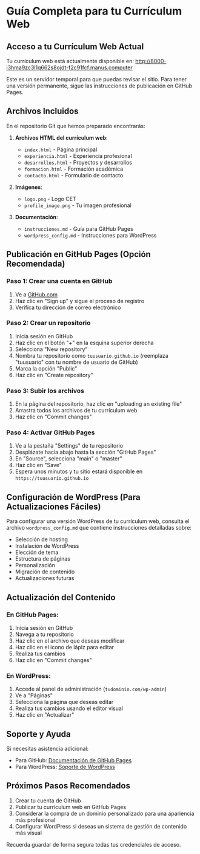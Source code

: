 # Guía Completa para tu Currículum Web

## Acceso a tu Currículum Web Actual

Tu currículum web está actualmente disponible en:
http://8000-i3hma9zc3l1q662s8ojdt-f2c91fcf.manus.computer

Este es un servidor temporal para que puedas revisar el sitio. Para tener una versión permanente, sigue las instrucciones de publicación en GitHub Pages.

## Archivos Incluidos

En el repositorio Git que hemos preparado encontrarás:

1. **Archivos HTML del currículum web**:
   - `index.html` - Página principal
   - `experiencia.html` - Experiencia profesional
   - `desarrollos.html` - Proyectos y desarrollos
   - `formacion.html` - Formación académica
   - `contacto.html` - Formulario de contacto

2. **Imágenes**:
   - `logo.png` - Logo CET
   - `profile_image.png` - Tu imagen profesional

3. **Documentación**:
   - `instrucciones.md` - Guía para GitHub Pages
   - `wordpress_config.md` - Instrucciones para WordPress

## Publicación en GitHub Pages (Opción Recomendada)

### Paso 1: Crear una cuenta en GitHub
1. Ve a [GitHub.com](https://github.com)
2. Haz clic en "Sign up" y sigue el proceso de registro
3. Verifica tu dirección de correo electrónico

### Paso 2: Crear un repositorio
1. Inicia sesión en GitHub
2. Haz clic en el botón "+" en la esquina superior derecha
3. Selecciona "New repository"
4. Nombra tu repositorio como `tuusuario.github.io` (reemplaza "tuusuario" con tu nombre de usuario de GitHub)
5. Marca la opción "Public"
6. Haz clic en "Create repository"

### Paso 3: Subir los archivos
1. En la página del repositorio, haz clic en "uploading an existing file"
2. Arrastra todos los archivos de tu currículum web
3. Haz clic en "Commit changes"

### Paso 4: Activar GitHub Pages
1. Ve a la pestaña "Settings" de tu repositorio
2. Desplázate hacia abajo hasta la sección "GitHub Pages"
3. En "Source", selecciona "main" o "master"
4. Haz clic en "Save"
5. Espera unos minutos y tu sitio estará disponible en `https://tuusuario.github.io`

## Configuración de WordPress (Para Actualizaciones Fáciles)

Para configurar una versión WordPress de tu currículum web, consulta el archivo `wordpress_config.md` que contiene instrucciones detalladas sobre:

- Selección de hosting
- Instalación de WordPress
- Elección de tema
- Estructura de páginas
- Personalización
- Migración de contenido
- Actualizaciones futuras

## Actualización del Contenido

### En GitHub Pages:
1. Inicia sesión en GitHub
2. Navega a tu repositorio
3. Haz clic en el archivo que deseas modificar
4. Haz clic en el icono de lápiz para editar
5. Realiza tus cambios
6. Haz clic en "Commit changes"

### En WordPress:
1. Accede al panel de administración (`tudominio.com/wp-admin`)
2. Ve a "Páginas"
3. Selecciona la página que deseas editar
4. Realiza tus cambios usando el editor visual
5. Haz clic en "Actualizar"

## Soporte y Ayuda

Si necesitas asistencia adicional:
- Para GitHub: [Documentación de GitHub Pages](https://docs.github.com/es/pages)
- Para WordPress: [Soporte de WordPress](https://es.wordpress.org/support/)

## Próximos Pasos Recomendados

1. Crear tu cuenta de GitHub
2. Publicar tu currículum web en GitHub Pages
3. Considerar la compra de un dominio personalizado para una apariencia más profesional
4. Configurar WordPress si deseas un sistema de gestión de contenido más visual

Recuerda guardar de forma segura todas tus credenciales de acceso.
